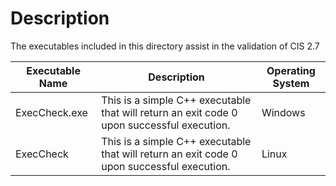 # Description

The executables included in this directory assist in the validation of CIS 2.7

|Executable Name|Description|Operating System|
|---|---|---|
| ExecCheck.exe  | This is a simple C++ executable that will return an exit code 0 upon successful execution.  | Windows |
| ExecCheck| This is a simple C++ executable that will return an exit code 0 upon successful execution. | Linux  |

 
